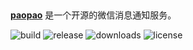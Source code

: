 ##
**[paopao](https://paopao.godfunc.fun)** 是一个开源的微信消息通知服务。

![build](https://github.com/Godfunc/paopao/workflows/build/badge.svg)
![release](https://img.shields.io/github/release/Godfunc/paopao.svg)
![downloads](https://img.shields.io/github/downloads/Godfunc/paopao/total.svg)
![license](https://img.shields.io/github/license/Godfunc/paopao)
